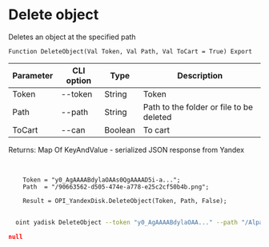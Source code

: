﻿---
sidebar_position: 4
---

# Delete object
 Deletes an object at the specified path



`Function DeleteObject(Val Token, Val Path, Val ToCart = True) Export`

  | Parameter | CLI option | Type | Description |
  |-|-|-|-|
  | Token | --token | String | Token |
  | Path | --path | String | Path to the folder or file to be deleted |
  | ToCart | --can | Boolean | To cart |

  
  Returns:  Map Of KeyAndValue - serialized JSON response from Yandex

<br/>




```bsl title="Code example"
    Token = "y0_AgAAAABdylaOAAs0QgAAAAD5i-a...";
    Path  = "/90663562-d505-474e-a778-e25c2cf50b4b.png";

    Result = OPI_YandexDisk.DeleteObject(Token, Path, False);
```



```sh title="CLI command example"
    
  oint yadisk DeleteObject --token "y0_AgAAAABdylaOAA..." --path "/Alpaca.png" --can %can%

```

```json title="Result"
null
```
